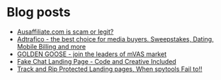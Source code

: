 # Blog posts
<!-- BLOG-POST-LIST:START -->
- [Ausaffiliate.com is scam or legit?](https://afflift.com/f/threads/ausaffiliate-com-is-scam-or-legit.10026/)
- [Adtrafico - the best choice for media buyers. Sweepstakes, Dating, Mobile Billing and more](https://afflift.com/f/threads/adtrafico-the-best-choice-for-media-buyers-sweepstakes-dating-mobile-billing-and-more.4312/)
- [GOLDEN GOOSE - join the leaders of mVAS market](https://afflift.com/f/threads/golden-goose-join-the-leaders-of-mvas-market.5191/)
- [Fake Chat Landing Page - Code and Creative Included](https://afflift.com/f/threads/fake-chat-landing-page-code-and-creative-included.3884/)
- [Track and Rip Protected Landing pages, When spytools Fail to!!](https://afflift.com/f/threads/track-and-rip-protected-landing-pages-when-spytools-fail-to.10006/)
<!-- BLOG-POST-LIST:END -->
